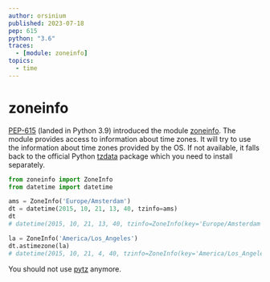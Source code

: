 ```yaml
---
author: orsinium
published: 2023-07-18
pep: 615
python: "3.6"
traces:
  - [module: zoneinfo]
topics:
  - time
---
```


# zoneinfo

[PEP-615](https://peps.python.org/pep-0615/) (landed in Python 3.9) introduced the module [zoneinfo](https://docs.python.org/3/library/zoneinfo.html). The module provides access to information about time zones. It will try to use the information about time zones provided by the OS. If not available, it falls back to the official Python [tzdata](https://github.com/python/tzdata) package which you need to install separately.

```python
from zoneinfo import ZoneInfo
from datetime import datetime

ams = ZoneInfo('Europe/Amsterdam')
dt = datetime(2015, 10, 21, 13, 40, tzinfo=ams)
dt
# datetime(2015, 10, 21, 13, 40, tzinfo=ZoneInfo(key='Europe/Amsterdam'))

la = ZoneInfo('America/Los_Angeles')
dt.astimezone(la)
# datetime(2015, 10, 21, 4, 40, tzinfo=ZoneInfo(key='America/Los_Angeles'))
```

You should not use [pytz](https://pypi.org/project/pytz/) anymore.
